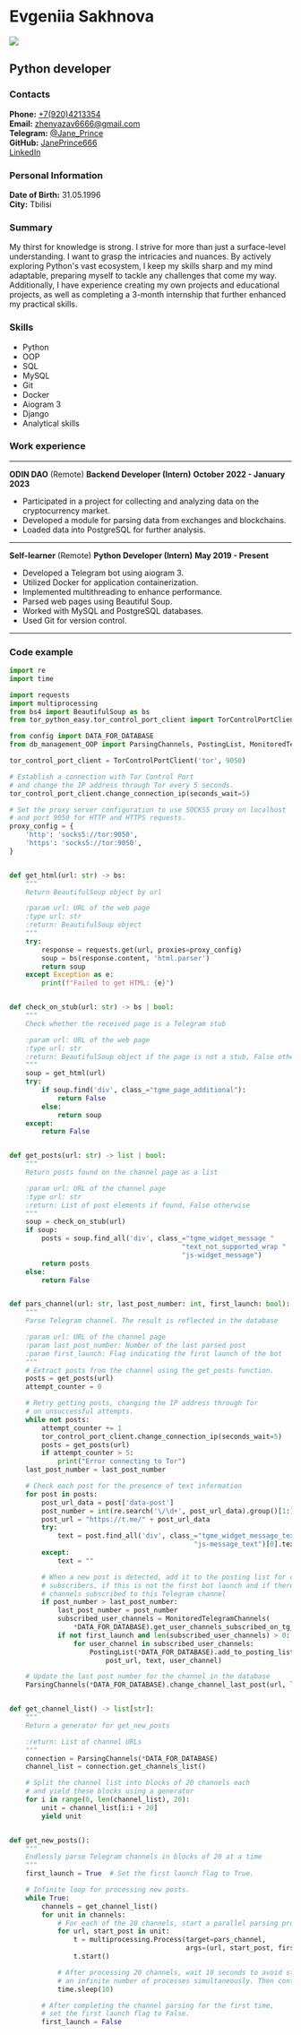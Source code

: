 # Evgeniia Sakhnova

![](/photo.png)

## Python developer

### Contacts
**Phone:** [+7(920)4213354]()<br>
**Email:** [zhenyazav6666@gmail.com]()<br>
**Telegram:** [@Jane_Prince](https://t.me/Jane_Prince)<br>
**GitHub:** [JanePrince666](https://github.com/JanePrince666)<br>
[LinkedIn](http://www.linkedin.com/in/evgenia-sakhnova-51795624b)
### Personal Information
**Date of Birth:** 31.05.1996<br>
**City:** Tbilisi
### Summary
My thirst for knowledge is strong. I strive for more than just a surface-level understanding.
I want to grasp the intricacies and nuances. By actively exploring Python's vast ecosystem,
I keep my skills sharp and my mind adaptable, preparing myself to tackle any challenges that come my way.<br>
Additionally, I have experience creating my own projects and educational projects,
as well as completing a 3-month internship that further enhanced my practical skills.
### Skills
- Python
- OOP
- SQL
- MySQL
- Git
- Docker
- Aiogram 3
- Django
- Analytical skills

### Work experience

---
**ODIN DAO** (Remote)
**Backend Developer (Intern)**
**October 2022 - January 2023**

- Participated in a project for collecting and analyzing data on the cryptocurrency market.
- Developed a module for parsing data from exchanges and blockchains.
- Loaded data into PostgreSQL for further analysis.
---
**Self-learner** (Remote)
**Python Developer (Intern)**
**May 2019 - Present**

- Developed a Telegram bot using aiogram 3.
- Utilized Docker for application containerization.
- Implemented multithreading to enhance performance.
- Parsed web pages using Beautiful Soup.
- Worked with MySQL and PostgreSQL databases.
- Used Git for version control.
---
### Code example
```python
import re
import time

import requests
import multiprocessing
from bs4 import BeautifulSoup as bs
from tor_python_easy.tor_control_port_client import TorControlPortClient

from config import DATA_FOR_DATABASE
from db_management_OOP import ParsingChannels, PostingList, MonitoredTelegramChannels

tor_control_port_client = TorControlPortClient('tor', 9050)

# Establish a connection with Tor Control Port
# and change the IP address through Tor every 5 seconds.
tor_control_port_client.change_connection_ip(seconds_wait=5)

# Set the proxy server configuration to use SOCKS5 proxy on localhost
# and port 9050 for HTTP and HTTPS requests.
proxy_config = {
    'http': 'socks5://tor:9050',
    'https': 'socks5://tor:9050',
}


def get_html(url: str) -> bs:
    """
    Return BeautifulSoup object by url

    :param url: URL of the web page
    :type url: str
    :return: BeautifulSoup object
    """
    try:
        response = requests.get(url, proxies=proxy_config)
        soup = bs(response.content, 'html.parser')
        return soup
    except Exception as e:
        print(f"Failed to get HTML: {e}")


def check_on_stub(url: str) -> bs | bool:
    """
    Check whether the received page is a Telegram stub

    :param url: URL of the web page
    :type url: str
    :return: BeautifulSoup object if the page is not a stub, False otherwise
    """
    soup = get_html(url)
    try:
        if soup.find('div', class_="tgme_page_additional"):
            return False
        else:
            return soup
    except:
        return False


def get_posts(url: str) -> list | bool:
    """
    Return posts found on the channel page as a list

    :param url: URL of the channel page
    :type url: str
    :return: List of post elements if found, False otherwise
    """
    soup = check_on_stub(url)
    if soup:
        posts = soup.find_all('div', class_="tgme_widget_message "
                                           "text_not_supported_wrap "
                                           "js-widget_message")
        return posts
    else:
        return False


def pars_channel(url: str, last_post_number: int, first_launch: bool):
    """
    Parse Telegram channel. The result is reflected in the database

    :param url: URL of the channel page
    :param last_post_number: Number of the last parsed post
    :param first_launch: Flag indicating the first launch of the bot
    """
    # Extract posts from the channel using the get_posts function.
    posts = get_posts(url)
    attempt_counter = 0

    # Retry getting posts, changing the IP address through Tor
    # on unsuccessful attempts.
    while not posts:
        attempt_counter += 1
        tor_control_port_client.change_connection_ip(seconds_wait=5)
        posts = get_posts(url)
        if attempt_counter > 5:
            print("Error connecting to Tor")
    last_post_number = last_post_number

    # Check each post for the presence of text information
    for post in posts:
        post_url_data = post['data-post']
        post_number = int(re.search('\/\d+', post_url_data).group()[1:])
        post_url = "https://t.me/" + post_url_data
        try:
            text = post.find_all('div', class_="tgme_widget_message_text "
                                              "js-message_text")[0].text
        except:
            text = ""

        # When a new post is detected, add it to the posting list for channel
        # subscribers, if this is not the first bot launch and if there are
        # channels subscribed to this Telegram channel
        if post_number > last_post_number:
            last_post_number = post_number
            subscribed_user_channels = MonitoredTelegramChannels(
                *DATA_FOR_DATABASE).get_user_channels_subscribed_on_tg_channel(url)
            if not first_launch and len(subscribed_user_channels) > 0:
                for user_channel in subscribed_user_channels:
                    PostingList(*DATA_FOR_DATABASE).add_to_posting_list(
                        post_url, text, user_channel)

    # Update the last post number for the channel in the database
    ParsingChannels(*DATA_FOR_DATABASE).change_channel_last_post(url, last_post_number)


def get_channel_list() -> list[str]:
    """
    Return a generator for get_new_posts

    :return: List of channel URLs
    """
    connection = ParsingChannels(*DATA_FOR_DATABASE)
    channel_list = connection.get_channels_list()

    # Split the channel list into blocks of 20 channels each
    # and yield these blocks using a generator
    for i in range(0, len(channel_list), 20):
        unit = channel_list[i:i + 20]
        yield unit


def get_new_posts():
    """
    Endlessly parse Telegram channels in blocks of 20 at a time
    """
    first_launch = True  # Set the first launch flag to True.

    # Infinite loop for processing new posts.
    while True:
        channels = get_channel_list()
        for unit in channels:
            # For each of the 20 channels, start a parallel parsing process
            for url, start_post in unit:
                t = multiprocessing.Process(target=pars_channel,
                                            args=(url, start_post, first_launch,))
                t.start()

            # After processing 20 channels, wait 10 seconds to avoid starting
            # an infinite number of processes simultaneously. Then continue.
            time.sleep(10)

        # After completing the channel parsing for the first time,
        # set the first launch flag to False.
        first_launch = False
```
